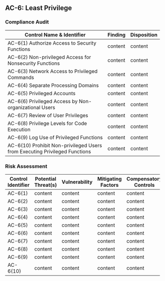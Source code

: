 ## AC-6: Least Privilege

### Compliance Audit

| Control Name & Identifier                                                | Finding           | Disposition            |
|--------                                                                  |----------                | ---------         |
|AC-6(1) Authorize Access to Security Functions                            | content | content |
|AC-6(2) Non-privileged Access for Nonsecurity Functions                   | content | content | 
|AC-6(3) Network Access to Privileged Commands                             | content | content | 
|AC-6(4) Separate Processing Domains                                       | content | content | 
|AC-6(5) Privileged Accounts                                               | content | content |
|AC-6(6) Privileged Access by Non-organizational Users                     | content | content | 
|AC-6(7) Review of User Privileges                                         | content | content | 
|AC-6(8) Privilege Levels for Code Execution                               | content | content | 
|AC-6(9) Log Use of Privileged Functions                                   | content | content | 
|AC-6(10) Prohibit Non-privileged Users from Executing Privileged Functions| content | content | 


### Risk Assessment

| Control Identifier| Potential Threat(s) | Vulnerability | Mitigating Factors |  Compensatory Controls| Likelihood | Impact | Overall | Risk Explanation |
|-------- |----------| ---------| --------| ---------|-----| ----- | ----- | ------ |
|AC-6(1) | content | content | content| content | content |
|AC-6(2) | content | content | content| content | content |
|AC-6(3) | content | content | content| content | content |
|AC-6(4) | content | content | content| content | content |
|AC-6(5) | content | content | content| content | content |
|AC-6(6) | content | content | content| content | content |
|AC-6(7) | content | content | content| content | content |
|AC-6(8) | content | content | content| content | content |
|AC-6(9) | content | content | content| content | content |
|AC-6(10) | content | content | content| content | content |

